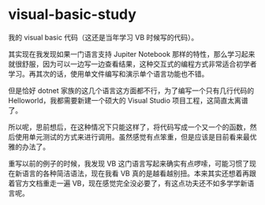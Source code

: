 # visual-basic-study

我的 visual basic 代码（这还是当年学习 VB 时候写的代码）。

其实现在我发现如果一门语言支持 Jupiter Notebook 那样的特性，那么学习起来就很舒服，因为可以一边写一边查看结果，这种交互式的编程方式非常适合初学者学习。再其次的话，使用单文件编写和演示单个语言功能也不错。

但是恰好 dotnet 家族的这几个语言这方面都不行，为了编写一个只有几行代码的 Helloworld，我都需要新建一个硕大的 Visual Studio 项目工程，这简直太离谱了。

所以呢，思前想后，在这种情况下只能这样了，将代码写成一个又一个的函数，然后使用单元测试的方式来进行调用。虽然感觉有点笨重，但是应该是目前看来最优雅的办法了。

重写以前的例子的时候，我发现 VB 这门语言写起来确实有点啰嗦，可能习惯了现在新语言的各种简洁语法，现在我看 VB 真的是越看越别扭。本来其实还想着再跟着官方文档重走一遍 VB，现在感觉完全没必要了，有这点功夫还不如多学学新语言呢。
